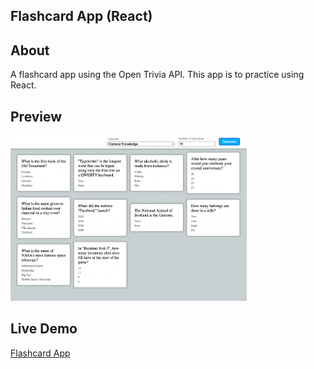 ## Flashcard App (React)

## About
A flashcard app using the Open Trivia API. This app is to practice using React. 

## Preview
<img src="https://github.com/thejoshyee/flashcard-app/blob/main/flashcard-preview.png" width="75%" />

## Live Demo
<a href="https://61fe404b39dfd3e4ba665ecc--tender-lovelace-9dce03.netlify.app/">Flashcard App</a>
